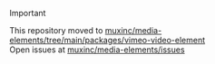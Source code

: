 > [!IMPORTANT]  
> This repository moved to [muxinc/media-elements/tree/main/packages/vimeo-video-element](https://github.com/muxinc/media-elements/tree/main/packages/vimeo-video-element)  
> Open issues at [muxinc/media-elements/issues](https://github.com/muxinc/media-elements/issues)
